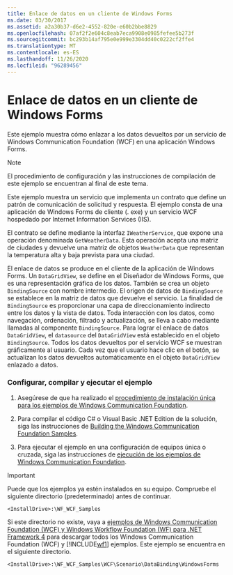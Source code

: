 ```yaml
---
title: Enlace de datos en un cliente de Windows Forms
ms.date: 03/30/2017
ms.assetid: a2a30b37-d6e2-4552-820e-e60b2bbe8829
ms.openlocfilehash: 07af2f2e604c8eab7eca9908e0985fefee5b273f
ms.sourcegitcommit: bc293b14af795e0e999e3304dd40c0222cf2ffe4
ms.translationtype: MT
ms.contentlocale: es-ES
ms.lasthandoff: 11/26/2020
ms.locfileid: "96289456"
---
```

# <a name="data-binding-in-a-windows-forms-client"></a>Enlace de datos en un cliente de Windows Forms

Este ejemplo muestra cómo enlazar a los datos devueltos por un servicio de Windows Communication Foundation (WCF) en una aplicación Windows Forms.  
  
> [!NOTE]
> El procedimiento de configuración y las instrucciones de compilación de este ejemplo se encuentran al final de este tema.  
  
 Este ejemplo muestra un servicio que implementa un contrato que define un patrón de comunicación de solicitud y respuesta. El ejemplo consta de una aplicación de Windows Forms de cliente (. exe) y un servicio WCF hospedado por Internet Information Services (IIS).  
  
 El contrato se define mediante la interfaz `IWeatherService`, que expone una operación denominada `GetWeatherData`. Esta operación acepta una matriz de ciudades y devuelve una matriz de objetos `WeatherData` que representan la temperatura alta y baja prevista para una ciudad.  
  
 El enlace de datos se produce en el cliente de la aplicación de Windows Forms. Un `DataGridView`, se define en el Diseñador de Windows Forms, que es una representación gráfica de los datos.  También se crea un objeto `BindingSource` con nombre intermedio. El origen de datos de `BindingSource` se establece en la matriz de datos que devuelve el servicio. La finalidad de `BindingSource` es proporcionar una capa de direccionamiento indirecto entre los datos y la vista de datos. Toda interacción con los datos, como navegación, ordenación, filtrado y actualización, se lleva a cabo mediante llamadas al componente `BindingSource`. Para lograr el enlace de datos `DataGridView`, el `datasource` del `DataGridView` está establecido en el objeto `BindingSource`. Todos los datos devueltos por el servicio WCF se muestran gráficamente al usuario.  Cada vez que el usuario hace clic en el botón, se actualizan los datos devueltos automáticamente en el objeto `DataGridView` enlazado a datos.  
  
### <a name="to-set-up-build-and-run-the-sample"></a>Configurar, compilar y ejecutar el ejemplo  
  
1. Asegúrese de que ha realizado el [procedimiento de instalación única para los ejemplos de Windows Communication Foundation](one-time-setup-procedure-for-the-wcf-samples.md).  
  
2. Para compilar el código C# o Visual Basic .NET Edition de la solución, siga las instrucciones de [Building the Windows Communication Foundation Samples](building-the-samples.md).  
  
3. Para ejecutar el ejemplo en una configuración de equipos única o cruzada, siga las instrucciones de [ejecución de los ejemplos de Windows Communication Foundation](running-the-samples.md).  
  
> [!IMPORTANT]
> Puede que los ejemplos ya estén instalados en su equipo. Compruebe el siguiente directorio (predeterminado) antes de continuar.  
>
> `<InstallDrive>:\WF_WCF_Samples`  
>
> Si este directorio no existe, vaya a [ejemplos de Windows Communication Foundation (WCF) y Windows Workflow Foundation (WF) para .NET Framework 4](https://www.microsoft.com/download/details.aspx?id=21459) para descargar todos los Windows Communication Foundation (WCF) y [!INCLUDE[wf1](../../../../includes/wf1-md.md)] ejemplos. Este ejemplo se encuentra en el siguiente directorio.  
>
> `<InstallDrive>:\WF_WCF_Samples\WCF\Scenario\DataBinding\WindowsForms`  
